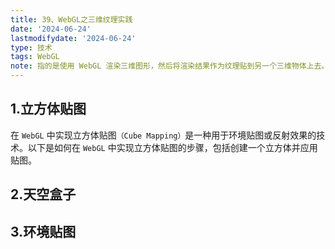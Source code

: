 ```yaml
---
title: 39、WebGL之三维纹理实践
date: '2024-06-24'
lastmodifydate: '2024-06-24'
type: 技术
tags: WebGL
note: 指的是使用 WebGL 渲染三维图形，然后将渲染结果作为纹理贴到另一个三维物体上去。实际上就是将渲染结果作为纹理使用。
---
```

## 1.立方体贴图
在 `WebGL` 中实现立方体贴图`（Cube Mapping）`是一种用于环境贴图或反射效果的技术。以下是如何在 `WebGL` 中实现立方体贴图的步骤，包括创建一个立方体并应用贴图。

## 2.天空盒子
## 3.环境贴图